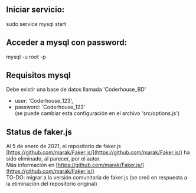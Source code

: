 ## Iniciar servicio:  
sudo service mysql start  
  
## Acceder a mysql con password:  
mysql -u root -p  
  
## Requisitos mysql  
Debe existir una base de datos llamada 'Coderhouse_BD'  
- user: 'Coderhouse_123',
- password: 'Coderhouse_123'  
(se puede cambiar esta configuración en el archivo 'src/options.js')  
  
## Status de faker.js
Al 5 de enero de 2021, el repositorio de faker.js [https://github.com/marak/Faker.js/](https://github.com/marak/Faker.js/) ha sido eliminado, al parecer, por el autor.  
Más información en [https://github.com/marak/Faker.js/](https://github.com/marak/Faker.js/)  
TO-DO: migrar a la versión comunitaria de faker.js (se creó en respuesta a la eliminación del repositorio original)
